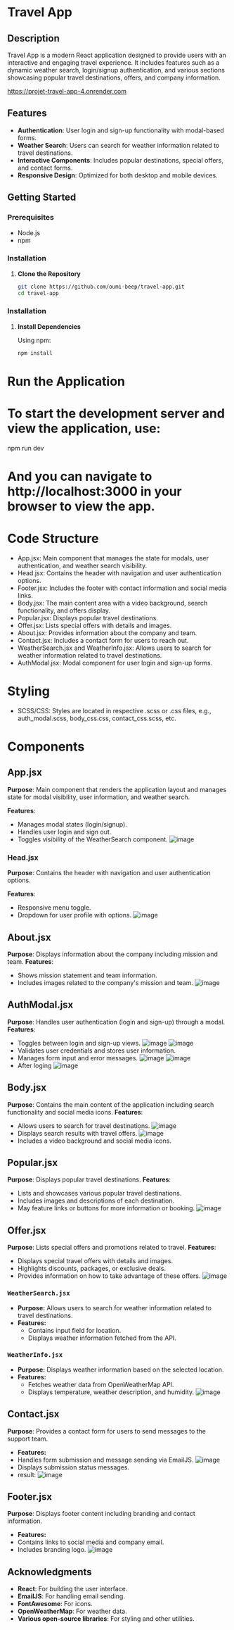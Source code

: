 # Travel App

## Description

Travel App is a modern React application designed to provide users with an interactive and engaging travel experience. It includes features such as a dynamic weather search, login/signup authentication, and various sections showcasing popular travel destinations, offers, and company information.

https://projet-travel-app-4.onrender.com

## Features

- **Authentication**: User login and sign-up functionality with modal-based forms.
- **Weather Search**: Users can search for weather information related to travel destinations.
- **Interactive Components**: Includes popular destinations, special offers, and contact forms.
- **Responsive Design**: Optimized for both desktop and mobile devices.

## Getting Started

### Prerequisites

- Node.js 
- npm

### Installation

1. **Clone the Repository**

   ```bash
   git clone https://github.com/oumi-beep/travel-app.git
   cd travel-app

### Installation

1. **Install Dependencies**

   Using npm:
   ```bash
   npm install
   
# Run the Application

# To start the development server and view the application, use:

npm run dev

# And you can navigate to http://localhost:3000 in your browser to view the app.

# Code Structure

- App.jsx: Main component that manages the state for modals, user authentication, and weather search visibility.
- Head.jsx: Contains the header with navigation and user authentication options.
- Footer.jsx: Includes the footer with contact information and social media links.
- Body.jsx: The main content area with a video background, search functionality, and offers display.
- Popular.jsx: Displays popular travel destinations.
- Offer.jsx: Lists special offers with details and images.
- About.jsx: Provides information about the company and team.
- Contact.jsx: Includes a contact form for users to reach out.
- WeatherSearch.jsx and WeatherInfo.jsx: Allows users to search for weather information related to travel destinations.
- AuthModal.jsx: Modal component for user login and sign-up forms.

# Styling

- SCSS/CSS: Styles are located in respective .scss or .css files, e.g., auth_modal.scss, body_css.css, contact_css.scss, etc.

# Components

## App.jsx
**Purpose**: Main component that renders the application layout and manages state for modal visibility, user information, and weather search.

**Features**:
- Manages modal states (login/signup).
- Handles user login and sign out.
- Toggles visibility of the WeatherSearch component.
![image](https://github.com/user-attachments/assets/c9faeeeb-5965-4579-9ff4-882f395f320e)

### Head.jsx

**Purpose**: Contains the header with navigation and user authentication options.

**Features**:
- Responsive menu toggle.
- Dropdown for user profile with options.
![image](https://github.com/user-attachments/assets/1df7eff8-2e82-4d50-94ea-30468e7bffce)


## About.jsx
**Purpose**: Displays information about the company including mission and team.
**Features**:
- Shows mission statement and team information.
- Includes images related to the company's mission and team.
![image](https://github.com/user-attachments/assets/46a19d91-e39f-462a-9bcc-ed9905c5810f)


## AuthModal.jsx
**Purpose**: Handles user authentication (login and sign-up) through a modal.
**Features**:
- Toggles between login and sign-up views.
![image](https://github.com/user-attachments/assets/6adc7554-5e97-4246-ac52-d62d7ba22f23)
![image](https://github.com/user-attachments/assets/ae2be714-a283-496e-8c39-9b6d03c2ebf5)
- Validates user credentials and stores user information.
- Manages form input and error messages.
![image](https://github.com/user-attachments/assets/25734d5a-5133-46f6-a533-d248d573a64c)
![image](https://github.com/user-attachments/assets/a25fc1e9-170f-427a-94c0-53a5c113830f)
- After loging
![image](https://github.com/user-attachments/assets/cd5d7e03-e971-404d-b2c9-3ca3739d800a)


## Body.jsx
**Purpose**: Contains the main content of the application including search functionality and social media icons.
**Features**:
- Allows users to search for travel destinations.
![image](https://github.com/user-attachments/assets/02f7fad5-83d7-45c4-b6e2-f2d68bad08a7)
- Displays search results with travel offers.
![image](https://github.com/user-attachments/assets/5ee307ec-bb57-4d0e-8ec2-b1f44d96a711)
- Includes a video background and social media icons.

## Popular.jsx
**Purpose**: Displays popular travel destinations.
**Features**:
- Lists and showcases various popular travel destinations.
- Includes images and descriptions of each destination.
- May feature links or buttons for more information or booking.
![image](https://github.com/user-attachments/assets/6ac408f8-8fa5-4161-aa38-702c5c4f505e)

## Offer.jsx
**Purpose**: Lists special offers and promotions related to travel.
**Features**:
- Displays special travel offers with details and images.
- Highlights discounts, packages, or exclusive deals.
- Provides information on how to take advantage of these offers.
![image](https://github.com/user-attachments/assets/36ed2c9d-3c86-4d65-92d6-b88eb72471c8)

### `WeatherSearch.jsx`
- **Purpose:** Allows users to search for weather information related to travel destinations.
- **Features:**
  - Contains input field for location.
  - Displays weather information fetched from the API.


### `WeatherInfo.jsx`
- **Purpose:** Displays weather information based on the selected location.
- **Features:**
  - Fetches weather data from OpenWeatherMap API.
  - Displays temperature, weather description, and humidity.
![image](https://github.com/user-attachments/assets/3bb9d2ff-b6ba-423a-9f1f-7ee5903e628e)


## Contact.jsx
**Purpose**: Provides a contact form for users to send messages to the support team.
- **Features:**
- Handles form submission and message sending via EmailJS.
![image](https://github.com/user-attachments/assets/d3cb2ea6-5620-4b9a-987e-795840753405)
- Displays submission status messages.
- result:
![image](https://github.com/user-attachments/assets/b8ac437b-d10f-4725-9581-4e2b08c0bbc9)

## Footer.jsx
**Purpose**: Displays footer content including branding and contact information.
- **Features:**
- Contains links to social media and company email.
- Includes branding logo.
![image](https://github.com/user-attachments/assets/2fd5561e-92dd-43a4-93d2-19f04a5fd55f)


## Acknowledgments

- **React**: For building the user interface.
- **EmailJS**: For handling email sending.
- **FontAwesome**: For icons.
- **OpenWeatherMap**: For weather data.
- **Various open-source libraries**: For styling and other utilities.



